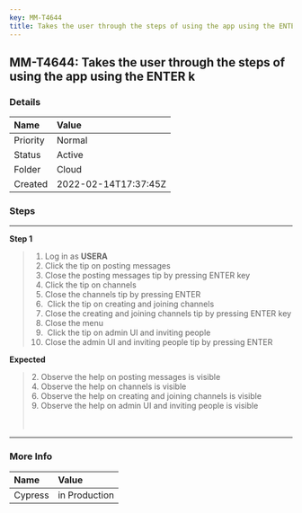 ```yaml
---
key: MM-T4644
title: Takes the user through the steps of using the app using the ENTER k
---
```


## MM-T4644: Takes the user through the steps of using the app using the ENTER k

### Details

| Name     | Value                |
| :------- | :------------------- |
| Priority | Normal               |
| Status   | Active               |
| Folder   | Cloud                |
| Created  | 2022-02-14T17:37:45Z |

### Steps

<hr/>

**Step 1**

> <article><ol><li>Log in as <strong>USERA</strong></li><li>Click the tip on posting messages</li><li>Close the posting messages tip by pressing ENTER key</li><li>Click the tip on channels</li><li>Close the channels tip by pressing ENTER</li><li> Click the tip on creating and joining channels</li><li>Close the creating and joining channels tip by pressing ENTER key</li><li>Close the menu</li><li> Click the tip on admin UI and inviting people</li><li>Close the admin UI and inviting people tip by pressing ENTER</li></ol></article>

**Expected**

> <article>2. Observe the help on posting messages is visible<br />4. Observe the help on channels is visible<br />6. Observe the help on creating and joining channels is visible<br />9. Observe the help on admin UI and inviting people is visible<br /><br /><br /></article>

<hr/>

### More Info

| Name    | Value         |
| :------ | :------------ |
| Cypress | in Production |
